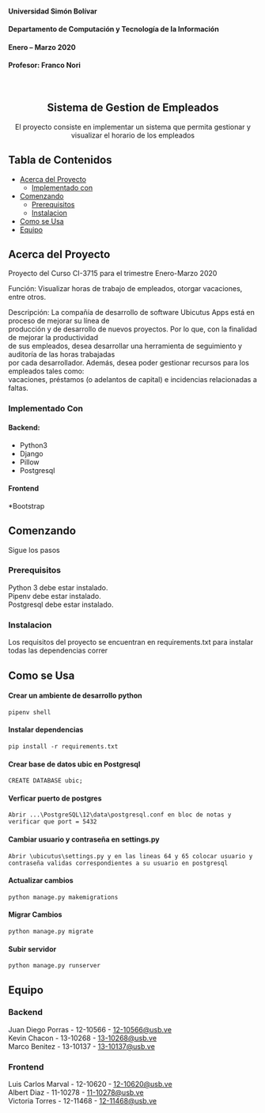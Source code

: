 #### Universidad Simón Bolívar
#### Departamento de Computación y Tecnología de la Información
#### Enero – Marzo 2020
#### Profesor: Franco Nori

<!-- PROJECT LOGO -->
<br />
<p align="center">

  <h2 align="center">Sistema de Gestion de Empleados</h2>

  <p align="center">
	El proyecto consiste en implementar un sistema que permita gestionar y visualizar el horario de los empleados
  </p>
</p>



<!-- TABLE OF CONTENTS -->
## Tabla de Contenidos

* [Acerca del Proyecto](#acerca-del-proyecto)
  * [Implementado con](#implementado-con)
* [Comenzando](#comenzando)
  * [Prerequisitos](#prerequisitos)
  * [Instalacion](#instalacion)
* [Como se Usa](#como-se-usa)
* [Equipo](#Equipo)



<!-- Acerca del Proyecto -->
## Acerca del Proyecto

  Proyecto del Curso CI-3715 para el trimestre Enero-Marzo 2020

  Función: Visualizar horas de trabajo de empleados, otorgar vacaciones, entre otros.

  Descripción: La compañía de desarrollo de software Ubicutus Apps está en proceso de mejorar su línea de <br>
    producción y de desarrollo de nuevos proyectos. Por lo que, con la finalidad de mejorar la productividad <br>
    de sus empleados, desea desarrollar una herramienta de seguimiento y auditoría de las horas trabajadas <br>
    por cada desarrollador. Además, desea poder gestionar recursos para los empleados tales como: <br>
    vacaciones, préstamos (o adelantos de capital) e incidencias relacionadas a faltas. <br>


### Implementado Con

#### Backend:

* Python3
* Django
* Pillow
* Postgresql

#### Frontend

*Bootstrap

## Comenzando

  Sigue los pasos

### Prerequisitos

Python 3 debe estar instalado. <br>
Pipenv debe estar instalado. <br>
Postgresql debe estar instalado. <br>

### Instalacion

Los requisitos del proyecto se encuentran en requirements.txt
para instalar todas las dependencias correr

<!-- USAGE EXAMPLES -->
## Como se Usa

#### Crear un ambiente de desarrollo python
`pipenv shell`

#### Instalar dependencias
`pip install -r requirements.txt`

#### Crear base de datos ubic en Postgresql
`CREATE DATABASE ubic;`

#### Verficar puerto de postgres 
`Abrir ...\PostgreSQL\12\data\postgresql.conf en bloc de notas y verificar que port = 5432`

#### Cambiar usuario y contraseña en settings.py
`Abrir \ubicutus\settings.py y en las lineas 64 y 65 colocar usuario y contraseña validas correspondientes a su usuario en postgresql`

#### Actualizar cambios
`python manage.py makemigrations`

#### Migrar Cambios
`python manage.py migrate`

#### Subir servidor
`python manage.py runserver`

<!-- CONTACT -->
## Equipo

### Backend

Juan Diego Porras - 12-10566 - 12-10566@usb.ve <br>
Kevin Chacon - 13-10268 - 13-10268@usb.ve <br>
Marco Benitez - 13-10137 - 13-10137@usb.ve <br>

### Frontend

Luis Carlos Marval - 12-10620 - 12-10620@usb.ve  <br>
Albert Diaz - 11-10278 - 11-10278@usb.ve <br>
Victoria Torres - 12-11468 - 12-11468@usb.ve <br>
